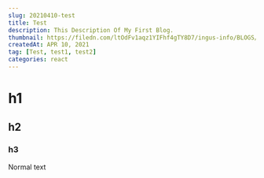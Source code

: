 ```yaml
---
slug: 20210410-test
title: Test
description: This Description Of My First Blog.
thumbnail: https://filedn.com/ltOdFv1aqz1YIFhf4gTY8D7/ingus-info/BLOGS/Photography-stocks3/stock-photography-slider.jpg
createdAt: APR 10, 2021
tag: [Test, test1, test2]
categories: react
---
```


# h1

## h2

### h3

Normal text